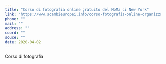 ```yaml
---
title: "Corso di fotografia online gratuito del MoMa di New York"
link: "https://www.scambieuropei.info/corso-fotografia-online-organizzato-dal-moma-new-york-gratuito/"
phone: ""
mail: ""
address: ""
coord: ""
souce: ""
date: 2020-04-02
---
```


Corso di fotografia

